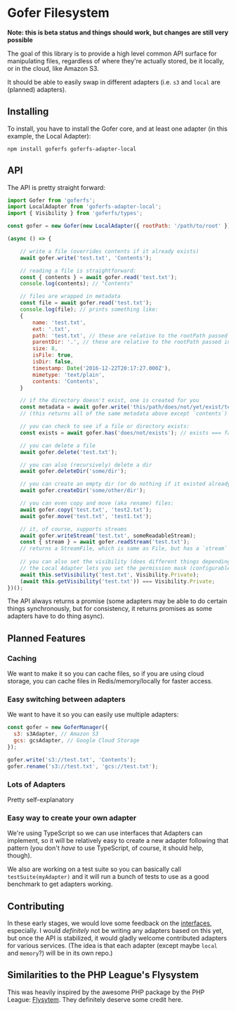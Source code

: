 # Gofer Filesystem

**Note: this is beta status and things should work, but changes are still very possible**

The goal of this library is to provide a high level common API surface for manipulating files, regardless of where they're actually stored, be it locally, or in the cloud, like Amazon S3.

It should be able to easily swap in different adapters (i.e. `s3` and `local` are (planned) adapters).

## Installing

To install, you have to install the Gofer core, and at least one adapter (in this example, the Local Adapter):

```
npm install goferfs goferfs-adapter-local
```

## API

The API is pretty straight forward:

```js
import Gofer from 'goferfs';
import LocalAdapter from 'goferfs-adapter-local';
import { Visibility } from 'goferfs/types';

const gofer = new Gofer(new LocalAdapter({ rootPath: '/path/to/root' }));

(async () => {

    // write a file (overrides contents if it already exists)
    await gofer.write('test.txt', 'Contents');

    // reading a file is straightforward:
    const { contents } = await gofer.read('test.txt');
    console.log(contents); // "Contents"

    // files are wrapped in metadata
    const file = await gofer.read('test.txt');
    console.log(file); // prints something like:
    {
        name: 'test.txt',
        ext: '.txt',
        path: 'test.txt', // these are relative to the rootPath passed in the constructor
        parentDir: '.', // these are relative to the rootPath passed in the constructor
        size: 8,
        isFile: true,
        isDir: false,
        timestamp: Date('2016-12-22T20:17:27.000Z'),
        mimetype: 'text/plain',
        contents: 'Contents',
    }

    // if the directory doesn't exist, one is created for you
    const metadata = await gofer.write('this/path/does/not/yet/exist/test.txt', 'Contents');
    // (this returns all of the same metadata above except `contents`)

    // you can check to see if a file or directory exists:
    const exists = await gofer.has('does/not/exists'); // exists === false

    // you can delete a file
    await gofer.delete('test.txt');

    // you can also (recursively) delete a dir
    await gofer.deleteDir('some/dir');

    // you can create an empty dir (or do nothing if it existed already)
    await gofer.createDir('some/other/dir');

    // you can even copy and move (aka rename) files:
    await gofer.copy('test.txt', 'test2.txt');
    await gofer.move('test.txt', 'test1.txt');

    // it, of course, supports streams
    await gofer.writeStream('test.txt', someReadableStream);
    const { stream } = await gofer.readStream('test.txt');
    // returns a StreamFile, which is same as File, but has a `stream` property instead of `contents`
    
    // you can also set the visibility (does different things depending on adapters.
    // the Local Adapter lets you set the permission mask (configurable in constructor))
    await this.setVisibility('test.txt', Visibility.Private);
    (await this.getVisibility('test.txt')) === Visibility.Private;
})();
```

The API always returns a promise (some adapters may be able to do certain things synchronously, but for consistency, it returns promises as some adapters have to do thing async).

## Planned Features

### Caching

We want to make it so you can cache files, so if you are using cloud storage, you can cache files in Redis/memory/locally for faster access.

### Easy switching between adapters

We want to have it so you can easily use multiple adapters:

```js
const gofer = new GoferManager({
  s3: s3Adapter, // Amazon S3
  gcs: gcsAdapter, // Google Cloud Storage
});

gofer.write('s3://test.txt', 'Contents');
gofer.rename('s3://test.txt', 'gcs://test.txt');
```

### Lots of Adapters

Pretty self-explanatory

### Easy way to create your own adapter

We're using TypeScript so we can use interfaces that Adapters can implement, so it will be relatively easy to create a new adapter following that pattern (you don't *have* to use TypeScript, of course, it should help, though).

We also are working on a test suite so you can basically call `testSuite(myAdapter)` and it will run a bunch of tests to use as a good benchmark to get adapters working.

## Contributing

In these early stages, we would love some feedback on the [interfaces](types), especially. I would _definitely_ not be writing any adapters based on this yet, but once the API is stabilized, it would gladly welcome contributed adapters for various services. (The idea is that each adapter (except maybe `local` and `memory`?) will be in its own repo.)

## Similarities to the PHP League's Flysystem

This was heavily inspired by the awesome PHP package by the PHP League: [Flysytem](https://flysystem.thephpleague.com/). They definitely deserve some credit here.
